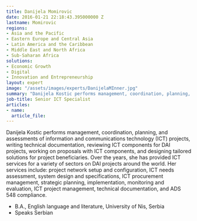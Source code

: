 ```yaml
---
title: Danijela Momirovic
date: 2016-01-21 22:18:43.395000000 Z
lastname: Momirovic
regions:
- Asia and the Pacific
- Eastern Europe and Central Asia
- Latin America and the Caribbean
- Middle East and North Africa
- Sub-Saharan Africa
solutions:
- Economic Growth
- Digital
- Innovation and Entrepreneurship
layout: expert
image: "/assets/images/experts/DanijelaMInner.jpg"
summary: "Danijela Kostic performs management, coordination, planning, and assessments of information and communications technology (ICT) projects, writing technical documentation, reviewing ICT components for DAI projects, working on proposals with ICT components, and designing tailored solutions for project beneficiaries."
job-title: Senior ICT Specialist
articles:
- name:
  article_file:
---
```


Danijela Kostic performs management, coordination, planning, and assessments of information and communications technology (ICT) projects, writing technical documentation, reviewing ICT components for DAI projects, working on proposals with ICT components, and designing tailored solutions for project beneficiaries. Over the years, she has provided ICT services for a variety of sectors on DAI projects around the world. Her services include: project network setup and configuration, ICT needs assessment, system design and specifications, ICT procurement management, strategic planning, implementation, monitoring and evaluation, ICT project management, technical documentation, and ADS 548 compliance.

* B.A., English language and literature, University of Nis, Serbia
* Speaks Serbian
